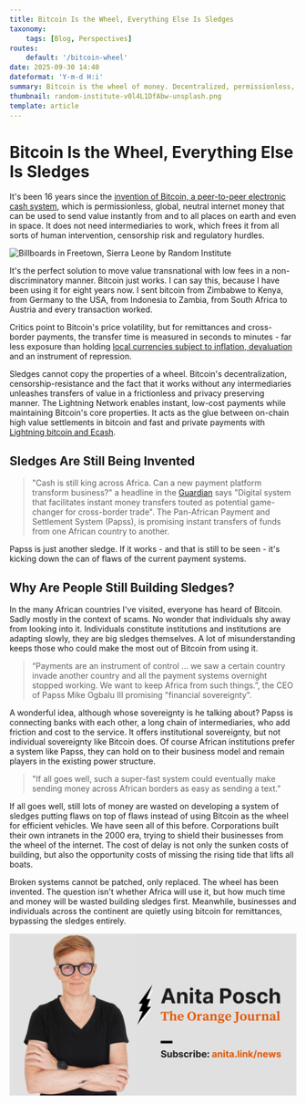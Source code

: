 ```yaml
---
title: Bitcoin Is the Wheel, Everything Else Is Sledges
taxonomy:
    tags: [Blog, Perspectives]
routes:
    default: '/bitcoin-wheel'
date: 2025-09-30 14:40
dateformat: 'Y-m-d H:i'
summary: Bitcoin is the wheel of money. Decentralized, permissionless, and unstoppable. Yet institutions keep building sledges. How much time will be wasted first?
thumbnail: random-institute-v0l4L1DfAbw-unsplash.png
template: article
---
```


# Bitcoin Is the Wheel, Everything Else Is Sledges

It's been 16 years since the [invention of Bitcoin, a peer-to-peer electronic cash system](https://anitaposch.com/bitcoin-vs-wallstreet), which is permissionless, global, neutral internet money that can be used to send value instantly from and to all places on earth and even in space. It does not need intermediaries to work, which frees it from all sorts of human intervention, censorship risk and regulatory hurdles. 

![Billboards in Freetown, Sierra Leone by Random Institute](random-institute-v0l4L1DfAbw-unsplash.png)

It's the perfect solution to move value transnational with low fees in a non-discriminatory manner. Bitcoin just works. I can say this, because I have been using it for eight years now. I sent bitcoin from Zimbabwe to Kenya, from Germany to the USA, from Indonesia to Zambia, from South Africa to Austria and every transaction worked.

Critics point to Bitcoin's price volatility, but for remittances and cross-border payments, the transfer time is measured in seconds to minutes - far less exposure than holding [local currencies subject to inflation, devaluation](https://anitaposch.com/worst-currencies-nov22) and an instrument of repression.

Sledges cannot copy the properties of a wheel. Bitcoin's decentralization, censorship-resistance and the fact that it works without any intermediaries unleashes transfers of value in a frictionless and privacy preserving manner. The Lightning Network enables instant, low-cost payments while maintaining Bitcoin's core properties. It acts as the glue between on-chain high value settlements in bitcoin and fast and private payments with [Lightning bitcoin and Ecash](/difference-bitcoin-lightning-liquid-ecash). 


## Sledges Are Still Being Invented

> "Cash is still king across Africa. Can a new payment platform transform business?" a headline in the [Guardian](https://www.theguardian.com/world/2025/sep/29/cash-still-king-africa-can-new-payment-platform-transform-business) says "Digital system that facilitates instant money transfers touted as potential game-changer for cross-border trade". The Pan-African Payment and Settlement System (Papss), is promising instant transfers of funds from one African country to another.

Papss is just another sledge. If it works - and that is still to be seen - it's kicking down the can of flaws of the current payment systems.

## Why Are People Still Building Sledges?

In the many African countries I've visited, everyone has heard of Bitcoin. Sadly mostly in the context of scams. No wonder that individuals shy away from looking into it. Individuals constitute institutions and institutions are adapting slowly, they are big sledges themselves. A lot of misunderstanding keeps those who could make the most out of Bitcoin from using it.

> “Payments are an instrument of control … we saw a certain country invade another country and all the payment systems overnight stopped working. We want to keep Africa from such things.”, the CEO of Papss Mike Ogbalu III promising "financial sovereignty".

A wonderful idea, although whose sovereignty is he talking about? Papss is connecting banks with each other, a long chain of intermediaries, who add friction and cost to the service. It offers institutional sovereignty, but not individual sovereignty like Bitcoin does. Of course African institutions prefer a system like Papss, they can hold on to their business model and remain players in the existing power structure.

> "If all goes well, such a super-fast system could eventually make sending money across African borders as easy as sending a text."

If all goes well, still lots of money are wasted on developing a system of sledges putting flaws on top of flaws instead of using Bitcoin as the wheel for efficient vehicles. We have seen all of this before. Corporations built their own intranets in the 2000 era, trying to shield their businesses from the wheel of the internet. The cost of delay is not only the sunken costs of building, but also the opportunity costs of missing the rising tide that lifts all boats.

Broken systems cannot be patched, only replaced. The wheel has been invented. The question isn't whether Africa will use it, but how much time and money will be wasted building sledges first. Meanwhile, businesses and individuals across the continent are quietly using bitcoin for remittances, bypassing the sledges entirely.

[![Subscribe to my free newsletter](_Featured-Image-BLOG.png)](https://anita.link/news)